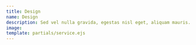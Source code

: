 ```yaml
---
title: Design
name: Design
description: Sed vel nulla gravida, egestas nisl eget, aliquam mauris. Etiam egestas massa et dolor varius rutrum. Mauris aliquam nisi et tortor dignissim, aliquet commodo magna fermentum. Etiam nec finibus sem, ac gravida ligula. Duis hendrerit lectus at cursus pretium. Donec feugiat magna ut orci vehicula maximus eu sit amet est. Donec id dolor ut sapien aliquam venenatis vel eu ante. Curabitur feugiat, augue vel convallis porta, dolor enim tristique sapien, ut aliquam neque justo nec lacus. Pellentesque viverra velit vel dictum aliquet. Curabitur aliquam feugiat nulla nec rhoncus.
image:
template: partials/service.ejs
---
```

